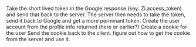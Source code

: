 Take the short lived token in the Google response (key: Zi.access_token) and send that back to the server.
The server then needs to take the token, send it back to Google and get a more perminant token.
Create the user account from the profile info returned (here or earlier?)
Create a cookie for the user
Send the cookie back to the client.
figure out how to get the cookie from the server and use it.
